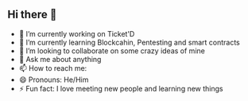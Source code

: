 ## Hi there 👋

- 🔭 I’m currently working on Ticket'D
- 🌱 I’m currently learning Blockcahin, Pentesting and smart contracts
- 👯 I’m looking to collaborate on some crazy ideas of mine
- 💬 Ask me about anything
- 📫 How to reach me: 
- 😄 Pronouns: He/Him
- ⚡ Fun fact: I love meeting new people and learning new things

<!--
**jatinxnewar/jatinxnewar** is a ✨ _special_ ✨ repository because its `README.md` (this file) appears on your GitHub profile.

Here are some ideas to get you started:

- 🔭 I’m currently working on ...
- 🌱 I’m currently learning ...
- 👯 I’m looking to collaborate on ...
- 🤔 I’m looking for help with ...
- 💬 Ask me about ...
- 📫 How to reach me: ...
- 😄 Pronouns: ...
- ⚡ Fun fact: ...
-->
